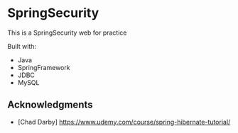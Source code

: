 # SpringSecurity

This is a SpringSecurity web for practice 

Built with:
 
- Java 
- SpringFramework
- JDBC 
- MySQL       

## Acknowledgments

* [Chad Darby] https://www.udemy.com/course/spring-hibernate-tutorial/ 
